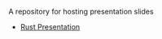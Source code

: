 A repository for hosting presentation slides

- [Rust Presentation](https://mjohnson459.github.io/Presentations/Rust)

